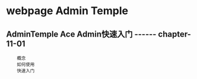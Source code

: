 # webpage Admin Temple

##  AdminTemple  Ace Admin快速入门  ------ chapter-11-01

		概念
		如何使用
		快速入门
	

